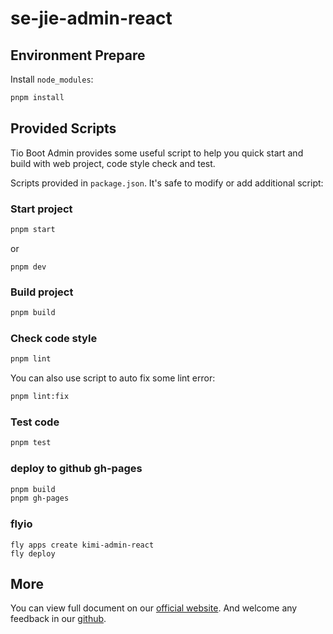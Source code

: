 # se-jie-admin-react

## Environment Prepare

Install `node_modules`:

```bash
pnpm install
```

## Provided Scripts

Tio Boot Admin provides some useful script to help you quick start and build with web project, code style check and test.

Scripts provided in `package.json`. It's safe to modify or add additional script:

### Start project

```bash
pnpm start
```

or

```
pnpm dev
```

### Build project

```bash
pnpm build
```

### Check code style

```bash
pnpm lint
```

You can also use script to auto fix some lint error:

```bash
pnpm lint:fix
```

### Test code

```bash
pnpm test
```
### deploy to github gh-pages
```bash
pnpm build
pnpm gh-pages
```
### flyio
```
fly apps create kimi-admin-react
fly deploy
```
## More

You can view full document on our [official website](https://pro.ant.design). And welcome any feedback in our [github](https://github.com/ant-design/ant-design-pro).
